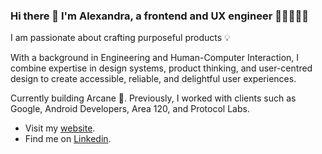 ### Hi there 👋 I'm Alexandra, a frontend and UX engineer 🦄✨👩🏻‍🎨

I am passionate about crafting purposeful products 💡

With a background in Engineering and Human-Computer Interaction, I combine expertise in design systems, product thinking, and user-centred design to create accessible, reliable, and delightful user experiences.

Currently building Arcane 🔮. Previously, I worked with clients such as Google, Android Developers, Area 120, and Protocol Labs.

- Visit my [website](https://alexandrastoica.vercel.app/).
- Find me on [Linkedin](https://linkedin.com/in/alexandrastoica).
